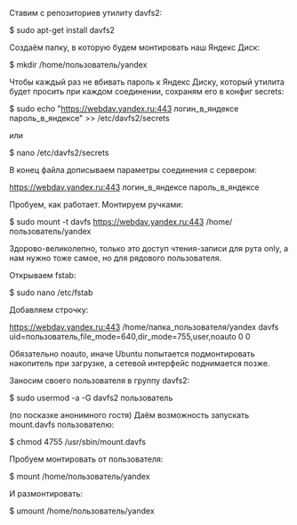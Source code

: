 Ставим с репозиториев утилиту davfs2: 

$ sudo apt-get install davfs2

Создаём папку, в которую будем монтировать наш Яндекс Диск: 

$ mkdir /home/пользователь/yandex

Чтобы каждый раз не вбивать пароль к Яндекс Диску, который утилита будет просить при каждом соединении, сохраням его в конфиг secrets:

$ sudo echo "https://webdav.yandex.ru:443 логин_в_яндексе пароль_в_яндексе" >> /etc/davfs2/secrets

или

$ nano /etc/davfs2/secrets

В конец файла дописываем параметры соединения с сервером:

https://webdav.yandex.ru:443 логин_в_яндексе пароль_в_яндексе

Пробуем, как работает. Монтируем ручками:

$ sudo mount -t davfs https://webdav.yandex.ru:443 /home/пользователь/yandex

Здорово-великолепно, только это доступ чтения-записи для рута only, а нам нужно тоже самое, но для рядового пользователя.

Открываем fstab:

$ sudo nano /etc/fstab

Добавляем строчку:

https://webdav.yandex.ru:443 /home/папка_пользователя/yandex davfs uid=пользователь,file_mode=640,dir_mode=755,user,noauto 0 0

Обязательно noauto, иначе Ubuntu попытается подмонтировать накопитель при загрузке, а сетевой интерфейс поднимается позже.

Заносим своего пользователя в группу davfs2:

$ sudo usermod -a -G davfs2 пользователь

(по посказке анонимного гостя) Даём возможность запускать mount.davfs пользователю:

$ chmod 4755 /usr/sbin/mount.davfs

Пробуем монтировать от пользователя:

$ mount /home/пользователь/yandex

И размонтировать:

$ umount /home/пользователь/yandex